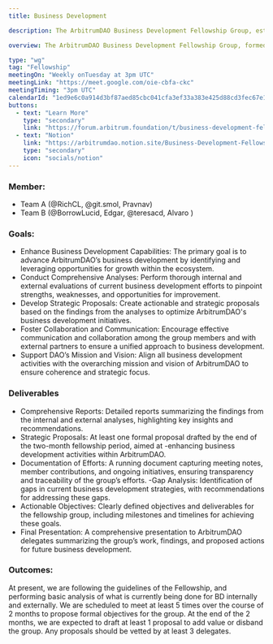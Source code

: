 ```yaml
---
title: Business Development

description: The ArbitrumDAO Business Development Fellowship Group, established in April 2024, brings together members who attended various contributor sessions hosted by ArbitrumDAO Onboarding 2. The fellowship's mission is to enhance business development for ArbitrumDAO by analyzing current efforts, identifying gaps, and proposing formal objectives and solutions. The group, composed of seven members from four countries, is split into sub-working groups focusing on ecosystem analysis and strategy development, with the goal of drafting proposals to add value to the DAO​

overview: The ArbitrumDAO Business Development Fellowship Group, formed in April 2024, aims to enhance ArbitrumDAO's business development through member collaboration and strategic proposals.

type: "wg"
tag: "Fellowship"
meetingOn: "Weekly onTuesday at 3pm UTC"
meetingLink: "https://meet.google.com/oie-cbfa-ckc"
meetingTiming: "3pm UTC"
calendarId: "1ed9e6c0a914d3bf87aed85cbc041cfa3ef33a383e425d88cd3fec67e1057ef6@group.calendar.google.com"
buttons:
  - text: "Learn More"
    type: "secondary"
    link: "https://forum.arbitrum.foundation/t/business-development-fellowship-updates/23782"
  - text: "Notion"
    link: "https://arbitrumdao.notion.site/Business-Development-Fellowship-aad877fdcc394251908b3df5349a1d18#9c7e9face54142269e3b1feea8043b31"
    type: "secondary"
    icon: "socials/notion"
---
```


### Member:

- Team A (@RichCL, @git.smol, Pravnav)
- Team B (@BorrowLucid, Edgar, @teresacd, Alvaro )

### Goals:

- Enhance Business Development Capabilities: The primary goal is to advance ArbitrumDAO’s business development by identifying and leveraging opportunities for growth within the ecosystem.
- Conduct Comprehensive Analyses: Perform thorough internal and external evaluations of current business development efforts to pinpoint strengths, weaknesses, and opportunities for improvement.
- Develop Strategic Proposals: Create actionable and strategic proposals based on the findings from the analyses to optimize ArbitrumDAO's business development initiatives.
- Foster Collaboration and Communication: Encourage effective communication and collaboration among the group members and with external partners to ensure a unified approach to business development.
- Support DAO’s Mission and Vision: Align all business development activities with the overarching mission and vision of ArbitrumDAO to ensure coherence and strategic focus.

### Deliverables

- Comprehensive Reports: Detailed reports summarizing the findings from the internal and external analyses, highlighting key insights and recommendations.
- Strategic Proposals: At least one formal proposal drafted by the end of the two-month fellowship period, aimed at -enhancing business development activities within ArbitrumDAO.
- Documentation of Efforts: A running document capturing meeting notes, member contributions, and ongoing initiatives, ensuring transparency and traceability of the group’s efforts.
  -Gap Analysis: Identification of gaps in current business development strategies, with recommendations for addressing these gaps.
- Actionable Objectives: Clearly defined objectives and deliverables for the fellowship group, including milestones and timelines for achieving these goals.
- Final Presentation: A comprehensive presentation to ArbitrumDAO delegates summarizing the group’s work, findings, and proposed actions for future business development.

### Outcomes:

At present, we are following the guidelines of the Fellowship, and performing basic analysis of what is currently being done for BD internally and externally. We are scheduled to meet at least 5 times over the course of 2 months to propose formal objectives for the group. At the end of the 2 months, we are expected to draft at least 1 proposal to add value or disband the group. Any proposals should be vetted by at least 3 delegates.
